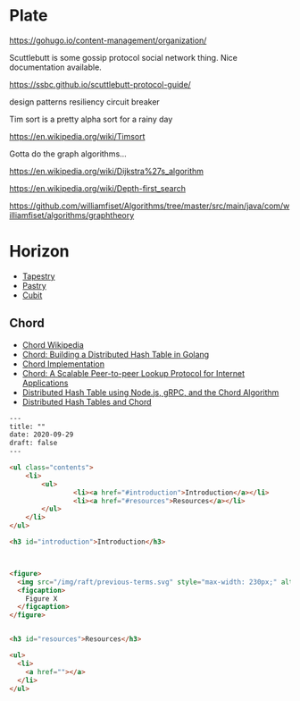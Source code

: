 

# Plate

https://gohugo.io/content-management/organization/


Scuttlebutt is some gossip protocol social network thing. Nice documentation available.

https://ssbc.github.io/scuttlebutt-protocol-guide/



design patterns
  resiliency
    circuit breaker


Tim sort is a pretty alpha sort for a rainy day

https://en.wikipedia.org/wiki/Timsort


Gotta do the graph algorithms...

https://en.wikipedia.org/wiki/Dijkstra%27s_algorithm


https://en.wikipedia.org/wiki/Depth-first_search

https://github.com/williamfiset/Algorithms/tree/master/src/main/java/com/williamfiset/algorithms/graphtheory


# Horizon

- [Tapestry](https://sites.cs.ucsb.edu/~ravenben/publications/CSD-01-1141.pdf)
- [Pastry](https://www.microsoft.com/en-us/research/wp-content/uploads/2001/11/pastry.pdf)
- [Cubit](http://www.cs.cornell.edu/~bwong/Cubit/)




## Chord

- [Chord Wikipedia](https://en.wikipedia.org/wiki/Chord_(peer-to-peer))
- [Chord: Building a Distributed Hash Table in Golang](https://medium.com/techlog/chord-building-a-dht-distributed-hash-table-in-golang-67c3ce17417b)
- [Chord Implementation](https://github.com/arriqaaq/chord)
- [Chord: A Scalable Peer-to-peer Lookup Protocol for Internet Applications](https://pdos.csail.mit.edu/papers/ton:chord/paper-ton.pdf)
- [Distributed Hash Table using Node.js, gRPC, and the Chord Algorithm](https://www.youtube.com/watch?v=rhch2dZFcdM)
- [Distributed Hash Tables and Chord](http://web.mit.edu/6.829/www/currentsemester/materials/chord.pdf)



```html
---
title: ""
date: 2020-09-29
draft: false
---

<ul class="contents">
	<li>
		<ul>
				<li><a href="#introduction">Introduction</a></li>
				<li><a href="#resources">Resources</a></li>
		</ul>
	</li>
</ul>

<h3 id="introduction">Introduction</h3>



<figure>
  <img src="/img/raft/previous-terms.svg" style="max-width: 230px;" alt="">
  <figcaption>
    Figure X
  </figcaption>
</figure>


<h3 id="resources">Resources</h3>

<ul>
  <li>
    <a href=""></a>
  </li>
</ul>
```

